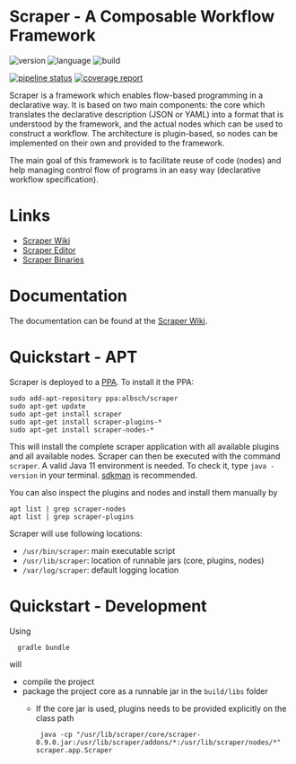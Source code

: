 Scraper - A Composable Workflow Framework
=========================================

![version](https://img.shields.io/badge/version-0.9.0-green.svg)
![language](https://img.shields.io/badge/language-java12-blue.svg)
![build](https://img.shields.io/badge/build-gradle-yellowgreen.svg)

[![pipeline status](https://git.server1.link/scraper/scraper/badges/develop/pipeline.svg)](https://git.server1.link/scraper/scraper/commits/develop)
[![coverage report](https://git.server1.link/scraper/scraper/badges/develop/coverage.svg)](https://git.server1.link/scraper/scraper/commits/develop)

Scraper is a framework which enables flow-based programming in a declarative way. 
It is based on two main components: 
the core which translates the declarative description (JSON or YAML) into a format that is understood by
the framework, and the actual nodes which can be used to construct a workflow.
The architecture is plugin-based, so nodes can be implemented on their own and provided
to the framework.

The main goal of this framework is to facilitate reuse of code (nodes) and help
managing control flow of programs in an easy way (declarative workflow specification).

# Links

* [Scraper Wiki](https://wiki.scraper.server1.link)
* [Scraper Editor](https://editor.scraper.server1.link)
* [Scraper Binaries](https://binaries.scraper.server1.link)

# Documentation

The documentation can be found at the [Scraper Wiki](https://wiki.scraper.server1.link).

# Quickstart - APT

Scraper is deployed to a [PPA](https://launchpad.net/~albsch/+archive/ubuntu/scraper). To install it the PPA:

    sudo add-apt-repository ppa:albsch/scraper
    sudo apt-get update
    sudo apt-get install scraper
    sudo apt-get install scraper-plugins-*
    sudo apt-get install scraper-nodes-*
    
This will install the complete scraper application with all available plugins and all available nodes. 
Scraper can then be executed with the command `scraper`. 
A valid Java 11 environment is needed.
To check it, type `java -version` in your terminal.
[sdkman](https://sdkman.io) is recommended.

You can also inspect the plugins and nodes and install them manually by

    apt list | grep scraper-nodes
    apt list | grep scraper-plugins

Scraper will use following locations:

* `/usr/bin/scraper`: main executable script
* `/usr/lib/scraper`: location of runnable jars (core, plugins, nodes)
* `/var/log/scraper`: default logging location

# Quickstart - Development

Using

      gradle bundle

will

* compile the project 
* package the project core as a runnable jar in the `build/libs` folder
  * If the core jar is used, plugins needs to be provided explicitly on the class path
  
         java -cp "/usr/lib/scraper/core/scraper-0.9.0.jar:/usr/lib/scraper/addons/*:/usr/lib/scraper/nodes/*" scraper.app.Scraper
